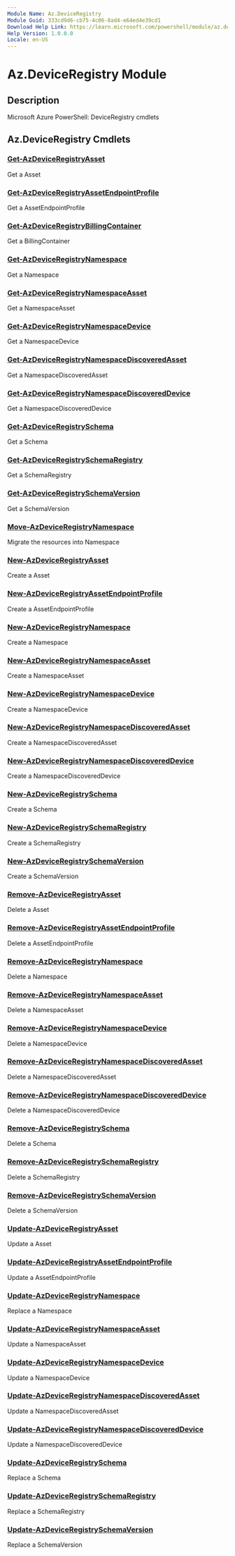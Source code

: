 ```yaml
---
Module Name: Az.DeviceRegistry
Module Guid: 333cd9d6-cb75-4c06-8ad4-e64ed4e39cd1
Download Help Link: https://learn.microsoft.com/powershell/module/az.deviceregistry
Help Version: 1.0.0.0
Locale: en-US
---
```


# Az.DeviceRegistry Module
## Description
Microsoft Azure PowerShell: DeviceRegistry cmdlets

## Az.DeviceRegistry Cmdlets
### [Get-AzDeviceRegistryAsset](Get-AzDeviceRegistryAsset.md)
Get a Asset

### [Get-AzDeviceRegistryAssetEndpointProfile](Get-AzDeviceRegistryAssetEndpointProfile.md)
Get a AssetEndpointProfile

### [Get-AzDeviceRegistryBillingContainer](Get-AzDeviceRegistryBillingContainer.md)
Get a BillingContainer

### [Get-AzDeviceRegistryNamespace](Get-AzDeviceRegistryNamespace.md)
Get a Namespace

### [Get-AzDeviceRegistryNamespaceAsset](Get-AzDeviceRegistryNamespaceAsset.md)
Get a NamespaceAsset

### [Get-AzDeviceRegistryNamespaceDevice](Get-AzDeviceRegistryNamespaceDevice.md)
Get a NamespaceDevice

### [Get-AzDeviceRegistryNamespaceDiscoveredAsset](Get-AzDeviceRegistryNamespaceDiscoveredAsset.md)
Get a NamespaceDiscoveredAsset

### [Get-AzDeviceRegistryNamespaceDiscoveredDevice](Get-AzDeviceRegistryNamespaceDiscoveredDevice.md)
Get a NamespaceDiscoveredDevice

### [Get-AzDeviceRegistrySchema](Get-AzDeviceRegistrySchema.md)
Get a Schema

### [Get-AzDeviceRegistrySchemaRegistry](Get-AzDeviceRegistrySchemaRegistry.md)
Get a SchemaRegistry

### [Get-AzDeviceRegistrySchemaVersion](Get-AzDeviceRegistrySchemaVersion.md)
Get a SchemaVersion

### [Move-AzDeviceRegistryNamespace](Move-AzDeviceRegistryNamespace.md)
Migrate the resources into Namespace

### [New-AzDeviceRegistryAsset](New-AzDeviceRegistryAsset.md)
Create a Asset

### [New-AzDeviceRegistryAssetEndpointProfile](New-AzDeviceRegistryAssetEndpointProfile.md)
Create a AssetEndpointProfile

### [New-AzDeviceRegistryNamespace](New-AzDeviceRegistryNamespace.md)
Create a Namespace

### [New-AzDeviceRegistryNamespaceAsset](New-AzDeviceRegistryNamespaceAsset.md)
Create a NamespaceAsset

### [New-AzDeviceRegistryNamespaceDevice](New-AzDeviceRegistryNamespaceDevice.md)
Create a NamespaceDevice

### [New-AzDeviceRegistryNamespaceDiscoveredAsset](New-AzDeviceRegistryNamespaceDiscoveredAsset.md)
Create a NamespaceDiscoveredAsset

### [New-AzDeviceRegistryNamespaceDiscoveredDevice](New-AzDeviceRegistryNamespaceDiscoveredDevice.md)
Create a NamespaceDiscoveredDevice

### [New-AzDeviceRegistrySchema](New-AzDeviceRegistrySchema.md)
Create a Schema

### [New-AzDeviceRegistrySchemaRegistry](New-AzDeviceRegistrySchemaRegistry.md)
Create a SchemaRegistry

### [New-AzDeviceRegistrySchemaVersion](New-AzDeviceRegistrySchemaVersion.md)
Create a SchemaVersion

### [Remove-AzDeviceRegistryAsset](Remove-AzDeviceRegistryAsset.md)
Delete a Asset

### [Remove-AzDeviceRegistryAssetEndpointProfile](Remove-AzDeviceRegistryAssetEndpointProfile.md)
Delete a AssetEndpointProfile

### [Remove-AzDeviceRegistryNamespace](Remove-AzDeviceRegistryNamespace.md)
Delete a Namespace

### [Remove-AzDeviceRegistryNamespaceAsset](Remove-AzDeviceRegistryNamespaceAsset.md)
Delete a NamespaceAsset

### [Remove-AzDeviceRegistryNamespaceDevice](Remove-AzDeviceRegistryNamespaceDevice.md)
Delete a NamespaceDevice

### [Remove-AzDeviceRegistryNamespaceDiscoveredAsset](Remove-AzDeviceRegistryNamespaceDiscoveredAsset.md)
Delete a NamespaceDiscoveredAsset

### [Remove-AzDeviceRegistryNamespaceDiscoveredDevice](Remove-AzDeviceRegistryNamespaceDiscoveredDevice.md)
Delete a NamespaceDiscoveredDevice

### [Remove-AzDeviceRegistrySchema](Remove-AzDeviceRegistrySchema.md)
Delete a Schema

### [Remove-AzDeviceRegistrySchemaRegistry](Remove-AzDeviceRegistrySchemaRegistry.md)
Delete a SchemaRegistry

### [Remove-AzDeviceRegistrySchemaVersion](Remove-AzDeviceRegistrySchemaVersion.md)
Delete a SchemaVersion

### [Update-AzDeviceRegistryAsset](Update-AzDeviceRegistryAsset.md)
Update a Asset

### [Update-AzDeviceRegistryAssetEndpointProfile](Update-AzDeviceRegistryAssetEndpointProfile.md)
Update a AssetEndpointProfile

### [Update-AzDeviceRegistryNamespace](Update-AzDeviceRegistryNamespace.md)
Replace a Namespace

### [Update-AzDeviceRegistryNamespaceAsset](Update-AzDeviceRegistryNamespaceAsset.md)
Update a NamespaceAsset

### [Update-AzDeviceRegistryNamespaceDevice](Update-AzDeviceRegistryNamespaceDevice.md)
Update a NamespaceDevice

### [Update-AzDeviceRegistryNamespaceDiscoveredAsset](Update-AzDeviceRegistryNamespaceDiscoveredAsset.md)
Update a NamespaceDiscoveredAsset

### [Update-AzDeviceRegistryNamespaceDiscoveredDevice](Update-AzDeviceRegistryNamespaceDiscoveredDevice.md)
Update a NamespaceDiscoveredDevice

### [Update-AzDeviceRegistrySchema](Update-AzDeviceRegistrySchema.md)
Replace a Schema

### [Update-AzDeviceRegistrySchemaRegistry](Update-AzDeviceRegistrySchemaRegistry.md)
Replace a SchemaRegistry

### [Update-AzDeviceRegistrySchemaVersion](Update-AzDeviceRegistrySchemaVersion.md)
Replace a SchemaVersion

